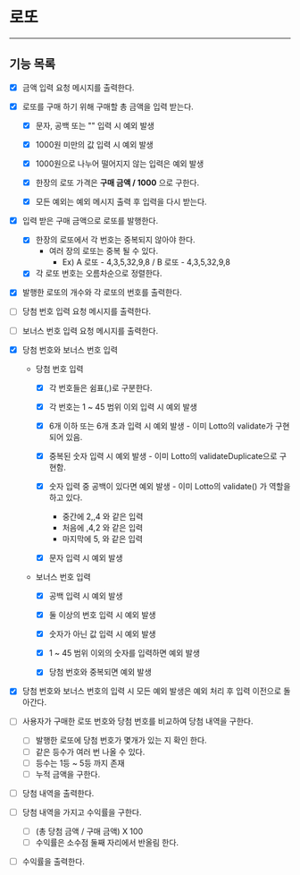 # 로또

----

## 기능 목록

- [X] 금액 입력 요청 메시지를 출력한다.
- [X] 로또를 구매 하기 위해 구매할 총 금액을 입력 받는다.
  - [X] 문자, 공백 또는 "" 입력 시 예외 발생
  - [X] 1000원 미만의 값 입력 시 예외 발생
  - [X] 1000원으로 나누어 떨어지지 않는 입력은 예외 발생
  - [X] 한장의 로또 가격은 **구매 금액 / 1000** 으로 구한다.
  - [X] 모든 예외는 예외 메시지 출력 후 입력을 다시 받는다.


- [X] 입력 받은 구매 금액으로 로또를 발행한다.
  - [X] 한장의 로또에서 각 번호는 중복되지 않아야 한다.
    - 여러 장의 로또는 중복 될 수 있다.
      - Ex) A 로또 - 4,3,5,32,9,8 / B 로또 - 4,3,5,32,9,8
  - [X] 각 로또 번호는 오름차순으로 정렬한다.

- [X] 발행한 로또의 개수와 각 로또의 번호를 출력한다.


- [ ] 당첨 번호 입력 요청 메시지를 출력한다.
- [ ] 보너스 번호 입력 요청 메시지를 출력한다.

- [X] 당첨 번호와 보너스 번호 입력
  - 당첨 번호 입력
    - [X] 각 번호들은 쉼표(,)로 구분한다.
    - [X] 각 번호는 1 ~ 45 범위 이외 입력 시 예외 발생
    - [X] 6개 이하 또는 6개 초과 입력 시 예외 발생 - 이미 Lotto의 validate가 구현되어 있음.
    - [X] 중복된 숫자 입력 시 예외 발생 - 이미 Lotto의 validateDuplicate으로 구현함.
    - [X] 숫자 입력 중 공백이 있다면 예외 발생 - 이미 Lotto의 validate() 가 역할을 하고 있다.
      - 중간에 2,,4 와 같은 입력
      - 처음에 ,4,2 와 같은 입력
      - 마지막에 5, 와 같은 입력
    - [X] 문자 입력 시 예외 발생


  - 보너스 번호 입력
    - [X] 공백 입력 시 예외 발생
    - [X] 둘 이상의 번호 입력 시 예외 발생
    - [X] 숫자가 아닌 값 입력 시 예외 발생
    - [X] 1 ~ 45 범위 이외의 숫자를 입력하면 예외 발생
    - [X] 당첨 번호와 중복되면 예외 발생


- [X] 당첨 번호와 보너스 번호의 입력 시 모든 예외 발생은 예외 처리 후 입력 이전으로 돌아간다.

  
- [ ] 사용자가 구매한 로또 번호와 당첨 번호를 비교하여 당첨 내역을 구한다.
  - [ ] 발행한 로또에 당첨 번호가 몇개가 있는 지 확인 한다.
  - [ ] 같은 등수가 여러 번 나올 수 있다.
  - [ ] 등수는 1등 ~ 5등 까지 존재
  - [ ] 누적 금액을 구한다.
- [ ] 당첨 내역을 출력한다.


- [ ] 당첨 내역을 가지고 수익률을 구한다.
  - [ ] (총 당첨 금액 / 구매 금액) X 100
  - [ ] 수익률은 소수점 둘째 자리에서 반올림 한다.
- [ ] 수익률을 출력한다.
